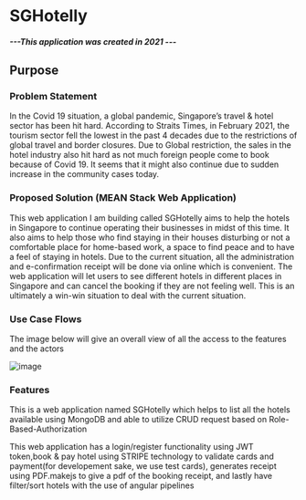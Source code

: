 # SGHotelly

##### ---This application was created in 2021 ---

## Purpose
### Problem Statement
In the Covid 19 situation, a global pandemic, Singapore’s travel & hotel sector has been hit hard. According to Straits Times, in February 2021, the tourism sector fell the lowest in the past 4 decades due to the restrictions of global travel and border closures. Due to Global restriction, the sales in the hotel industry also hit hard as not much foreign people come to book because of Covid 19.  It seems that it might also continue due to sudden increase in the community cases today. 

### Proposed Solution (MEAN Stack Web Application)

This web application I am building called SGHotelly aims to help the hotels in Singapore to continue operating their businesses in midst of this time. It also aims to help those who find staying in their houses disturbing or not a comfortable place for home-based work, a space to find peace and to have a feel of staying in hotels. Due to the current situation, all the administration and e-confirmation receipt will be done via online which is convenient. The web application will let users to see different hotels in different places in Singapore and can cancel the booking if they are not feeling well. This is an ultimately a win-win situation to deal with the current situation.

### Use Case Flows 
The image below will give an overall view of all the access to the features and the actors

![image](https://user-images.githubusercontent.com/94510297/157640552-03b50f16-c264-475a-827f-377b8622683b.png)

### Features
This is a web application named SGHotelly which helps to list all the hotels available using MongoDB and able to utilize CRUD request based on Role-Based-Authorization

This web application has a login/register functionality using JWT token,book & pay hotel using STRIPE technology to validate cards and payment(for developement sake, we use test cards), generates receipt using PDF.makejs to give a pdf of the booking receipt, and lastly have filter/sort hotels with the use of angular pipelines




